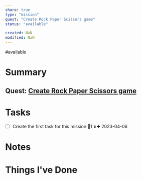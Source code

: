 ```yaml
---
share: true
type: "mission"
quest: "Create Rock Paper Scissors game"
status: "available"

created: NaN 
modified: NaN
---
```

#available 
# Summary
## Quest: [Create Rock Paper Scissors game](./Create%20Rock%20Paper%20Scissors%20game.md)
# Tasks
- [ ] Create the first task for this mission 🥄1 ⏫ ➕ 2023-04-06
# Notes

# Things I've Done